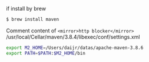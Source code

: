 

if install by brew
```bash
$ brew install maven
```

Comment content of `<mirror>http blocker</mirror>` /usr/local/Cellar/maven/3.8.4/libexec/conf/settings.xml

```bash
export M2_HOME=/Users/daijr/datas/apache-maven-3.8.6
export PATH=$PATH:$M2_HOME/bin
```
